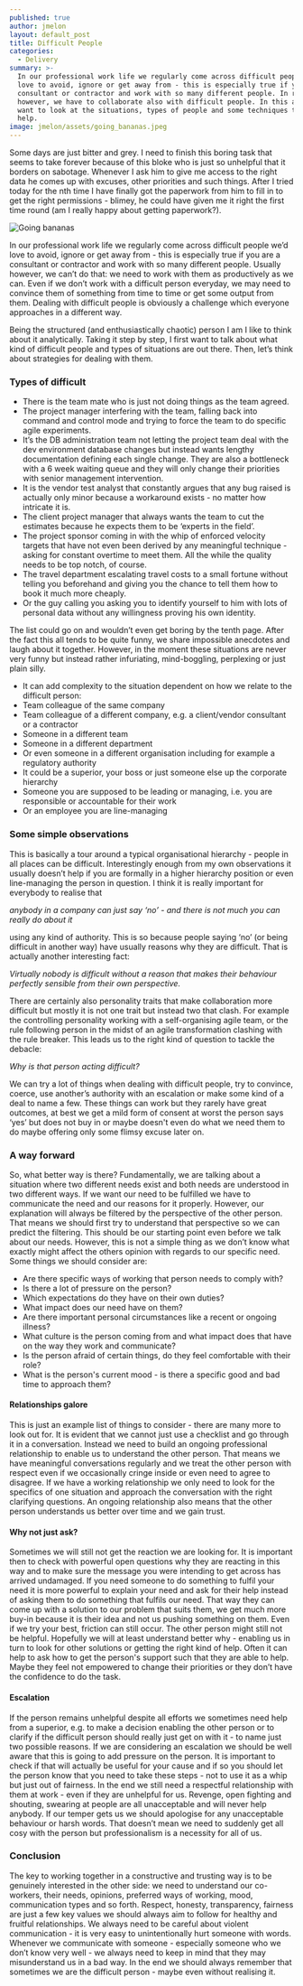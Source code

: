 ```yaml
---
published: true
author: jmelon
layout: default_post
title: Difficult People
categories:
  - Delivery
summary: >-
  In our professional work life we regularly come across difficult people we’d
  love to avoid, ignore or get away from - this is especially true if you are a
  consultant or contractor and work with so many different people. In reality
  however, we have to collaborate also with difficult people. In this article I
  want to look at the situations, types of people and some techniques that can
  help.
image: jmelon/assets/going_bananas.jpeg
---
```


Some days are just bitter and grey. I need to finish this boring task that seems to take forever because of this bloke who is just so unhelpful that it borders on sabotage. Whenever I ask him to give me access to the right data he comes up with excuses, other priorities and such things. After I tried today for the nth time I have finally got the paperwork from him to fill in to get the right permissions - blimey, he could have given me it right the first time round (am I really happy about getting paperwork?).

![Going bananas]({{site.baseurl}}/jmelon/assets/going_bananas.jpeg)

In our professional work life we regularly come across difficult people we’d love to avoid, ignore or get away from - this is especially true if you are a consultant or contractor and work with so many different people. Usually however, we can’t do that: we need to work with them as productively as we can. Even if we don’t work with a difficult person everyday,  we may need to convince them of something from time to time or get some output from them. Dealing with difficult people is obviously a challenge which everyone approaches in a different way.

Being the structured (and enthusiastically chaotic) person I am I like to think about it analytically. Taking it step by step, I first want to talk about what kind of difficult people and types of situations are out there. Then, let’s think about strategies for dealing with them.

### Types of difficult
- There is the team mate who is just not doing things as the team agreed.
- The project manager interfering with the team, falling back into command and control mode and trying to force the team to do specific agile experiments.
- It’s the DB administration team not letting the project team deal with the dev environment database changes but instead wants lengthy documentation defining each single change. They are also a bottleneck with a 6 week waiting queue and they will only change their priorities with senior management intervention.
- It is the vendor test analyst that constantly argues that any bug raised is actually only minor because a workaround exists - no matter how intricate it is.
- The client project manager that always wants the team to cut the estimates because he expects them to be ‘experts in the field’.
- The project sponsor coming in with the whip of enforced velocity targets that have not even been derived by any meaningful technique - asking for constant overtime to meet them. All the while the quality needs to be top notch, of course.
- The travel department escalating travel costs to a small fortune without telling you beforehand and giving you the chance to tell them how to book it much more cheaply.
- Or the guy calling you asking you to identify yourself to him with lots of personal data without any willingness proving his own identity.

The list could go on and wouldn’t even get boring by the tenth page. After the fact this all tends to be quite funny, we share impossible anecdotes and laugh about it together. However, in the moment these situations are never very funny but instead rather infuriating, mind-boggling, perplexing or just plain silly.

- It can add complexity to the situation dependent on how we relate to the difficult person:
- Team colleague of the same company
- Team colleague of a different company, e.g. a client/vendor consultant or a contractor
- Someone in a different team
- Someone in a different department
- Or even someone in a different organisation including for example a regulatory authority
- It could be a superior, your boss or just someone else up the corporate hierarchy
- Someone you are supposed to be leading or managing, i.e. you are responsible or accountable for their work
- Or an employee you are line-managing

### Some simple observations
This is basically a tour around a typical organisational hierarchy - people in all places can be difficult. Interestingly enough from my own observations it usually doesn’t help if you are formally in a higher hierarchy position or even line-managing the person in question. I think it is really important for everybody to realise that

_anybody in a company can just say ‘no’ - and there is not much you can really do about it_

using any kind of authority. This is so because people saying ‘no’ (or being difficult in another way) have usually reasons why they are difficult. That is actually another interesting fact:

_Virtually nobody is difficult without a reason that makes their behaviour perfectly sensible from their own perspective._

There are certainly also personality traits that make collaboration more difficult but mostly it is not one trait but instead two that clash. For example the controlling personality working with a self-organising agile team, or the rule following person in the midst of an agile transformation clashing with the rule breaker.
This leads us to the right kind of question to tackle the debacle:

_Why is that person acting difficult?_

We can try a lot of things when dealing with difficult people, try to convince, coerce, use another’s authority with an escalation or make some kind of a deal to name a few.
These things can work but they rarely have great outcomes, at best we get a mild form of consent at worst the person says ‘yes’ but does not buy in or maybe doesn't even do what we need them to do maybe offering only some flimsy excuse later on.

### A way forward
So, what better way is there? Fundamentally, we are talking about a situation where two different needs exist and both needs are understood in two different ways. If we want our need to be fulfilled we have to communicate the need and our reasons for it properly. However, our explanation will always be filtered by the perspective of the other person. That means we should first try to understand that perspective so we can predict the filtering. This should be our starting point even before we talk about our needs. However, this is not a simple thing as we don’t know what exactly might affect the others opinion with regards to our specific need. Some things we should consider are:
- Are there specific ways of working that person needs to comply with?
- Is there a lot of pressure on the person?
- Which expectations do they have on their own duties?
- What impact does our need have on them?
- Are there important personal circumstances like a recent or ongoing illness?
- What culture is the person coming from and what impact does that have on the way they work and communicate?
- Is the person afraid of certain things, do they feel comfortable with their role?
- What is the person's current mood - is there a specific good and bad time to approach them?

#### Relationships galore
This is just an example list of things to consider - there are many more to look out for. It is evident that we cannot just use a checklist and go through it in a conversation. Instead we need to build an ongoing professional relationship to enable us to understand the other person. That means we have meaningful conversations regularly and we treat the other person with respect even if we occasionally cringe inside or even need to agree to disagree.
If we have a working relationship we only need to look for the specifics of one situation and approach the conversation with the right clarifying questions. An ongoing relationship also means that the other person understands us better over time and we gain trust.

#### Why not just ask?
Sometimes we will still not get the reaction we are looking for. It is important then to check with powerful open questions why they are reacting in this way and to make sure the message you were intending to get across has arrived undamaged.
If you need someone to do something to fulfil your need it is more powerful to explain your need and ask for their help instead of asking them to do something that fulfils our need. That way they can come up with a solution to our problem that suits them, we get much more buy-in because it is their idea and not us pushing something on them.
Even if we try your best, friction can still occur. The other person might still not be helpful. Hopefully we will at least understand better why - enabling us in turn to look for other solutions or getting the right kind of help. Often it can help to ask how to get the person's support such that they are able to help. Maybe they feel not empowered to change their priorities or they don’t have the confidence to do the task.

#### Escalation
If the person remains unhelpful despite all efforts we sometimes need help from a superior, e.g. to make a decision enabling the other person or to clarify if the difficult person should really just get on with it - to name just two possible reasons.
If we are considering an escalation we should be well aware that this is going to add pressure on the person. It is important to check if that will actually be useful for your cause and if so you should let the person know that you need to take these steps - not to use it as a whip but just out of fairness. In the end we still need a respectful relationship with them at work - even if they are unhelpful for us. Revenge, open fighting and shouting, swearing at people are all unacceptable and will never help anybody. If our temper gets us we should apologise for any unacceptable behaviour or harsh words. That doesn’t mean we need to suddenly get all cosy with the person but professionalism is a necessity for all of us.

### Conclusion
The key to working together in a constructive and trusting way is to be genuinely interested in the other side: we need to understand our co-workers, their needs, opinions, preferred ways of working, mood, communication types and so forth.
Respect, honesty, transparency, fairness are just a few key values we should always aim to follow for healthy and fruitful relationships. We always need to be careful about violent communication - it is very easy to unintentionally hurt someone with words. Whenever we communicate with someone - especially someone who we don’t know very well - we always need to keep in mind that they may misunderstand us in a bad way.
In the end we should always remember that sometimes we are the difficult person - maybe even without realising it.
